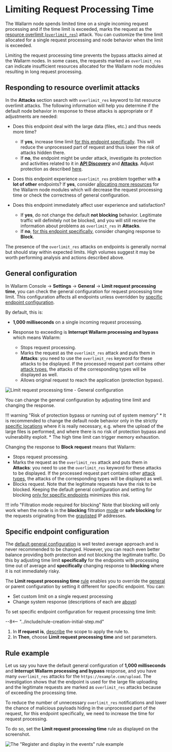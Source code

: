[api-discovery-enable-link]:    ../../api-discovery/setup.md#enable

# Limiting Request Processing Time

The Wallarm node spends limited time on a single incoming request processing and if the time limit is exceeded, marks the request as the [resource overlimit (`overlimit_res`)](../../attacks-vulns-list.md#resource-overlimit) attack. You can customize the time limit allocated for a single request processing and node behavior when the limit is exceeded.

Limiting the request processing time prevents the bypass attacks aimed at the Wallarm nodes. In some cases, the requests marked as `overlimit_res` can indicate insufficient resources allocated for the Wallarm node modules resulting in long request processing.

## Responding to resource overlimit attacks

In the **Attacks** section search with `overlimit_res` keyword to list resource overlimit attacks. The following information will help you determine if the default node behavior in response to these attacks is appropriate or if adjustments are needed:

* Does this endpoint deal with the large data (files, etc.) and thus needs more time?

    * If **yes**, increase time limit [for this endpoint specifically](#specific-endpoint-configuration). This will reduce the unprocessed part of request and thus lower the risk of attacks hidden there.
    * If **no**, the endpoint might be under attack, investigate its protection and activities related to it in [**API Discovery**](../../api-discovery/overview.md) and [**Attacks**](../../user-guides/events/check-attack.md). Adjust protection as described [here](../../user-guides/events/check-attack.md#responding-to-attacks).

* Does this endpoint experience `overlimit_res` problem together with **a lot of other** endpoints? If **yes**, consider [allocating more resources](../../admin-en/configuration-guides/allocate-resources-for-node.md) for the Wallarm node modules which will decrease the request processing time or check the correctness of general configuration.

* Does this endpoint immediately affect user experience and satisfaction?

    * If **yes**, do not change the default **not blocking** behavior. Legitimate traffic will definitely not be blocked, and you will still receive the information about problems as `overlimit_res` in **Attacks**.
    * If **no**, [for this endpoint specifically](#specific-endpoint-configuration), consider changing response to **Block**.

The presence of the `overlimit_res` attacks on endpoints is generally normal but should stay within expected limits. High volumes suggest it may be worth performing analysis and actions described above.

## General configuration

In Wallarm Console → **Settings** → **General** → **Limit request processing time**, you can check the general configuration for request processing time limit. This configuration affects all endpoints unless overridden by [specific endpoint configuration](#specific-endpoint-configuration).

By default, this is: 

* **1,000 milliseconds** on a single incoming request processing.
* Response to exceeding is **Interrupt Wallarm processing and bypass** which means Wallarm: 

    * Stops request processing.
    * Marks the request as the `overlimit_res` attack and puts them in **Attacks**: you need to use the `overlimit_res` keyword for these attacks to be displayed. If the processed request part contains other [attack types](../../attacks-vulns-list.md), the attacks of the corresponding types will be displayed as well.
    * Allows original request to reach the application (protection bypass).<!-- Note that the application has the risk to be exploited by the attacks included in both processed and unprocessed request parts. The default general configuration and [adjusting for specific endpoints](#specific-endpoint-configuration) minimizes this risk.-->

![Limit request processing time - General configuration](../../images/user-guides/rules/fine-tune-overlimit-detection-generic.png)

You can change the general configuration by adjusting time limit and changing the response.

!!! warning "Risk of protection bypass or running out of system memory"
    * It is recommended to change the default node behavior only in the strictly [specific locations](#specific-endpoint-configuration) where it is really necessary, e.g. where the upload of the large files is performed, and where there is no risk of protection bypass and vulnerability exploit.
    * The high time limit can trigger memory exhaustion.

Changing the response to **Block request** means that Wallarm: 

* Stops request processing.
* Marks the request as the `overlimit_res` attack and puts them in **Attacks**: you need to use the `overlimit_res` keyword for these attacks to be displayed. If the processed request part contains other [attack types](../../attacks-vulns-list.md), the attacks of the corresponding types will be displayed as well.
* Blocks request. Note that the legitimate requests have the risk to be blocked. Keeping the default general configuration and setting for blocking [only for specific endpoints](#specific-endpoint-configuration) minimizes this risk.

!!! info "Filtration mode required for blocking"
    Note that blocking will only work when the node is in the **blocking** filtration [mode](../../admin-en/configure-wallarm-mode.md) or **safe blocking** for the requests originating from the [graylisted](../ip-lists/overview.md) IP addresses.

## Specific endpoint configuration

The [default general configuration](#general-configuration) is well tested average approach and is never recommended to be changed. However, you can reach even better balance providing both protection and not blocking the legitimate traffic. Do this by adjusting time limit **specifically** for the endpoints with processing time out of average and **specifically** changing response to **blocking** where it is not immediately risky.

The **Limit request processing time** [rule](../../user-guides/rules/rules.md) enables you to override the [general](#general-configuration) or parent configuration by setting it different for specific endpoint. You can:

* Set custom limit on a single request processing
* Change system response (descriptions of each are [above](#general-configuration))

To set specific endpoint configuration for request processing time limit:

--8<-- "../include/rule-creation-initial-step.md"
1. In **If request is**, [describe](rules.md#configuring) the scope to apply the rule to.
1. In **Then**, choose **Limit request processing time** and set parameters.

## Rule example

Let us say you have the default general configuration of **1,000 milliseconds** and **Interrupt Wallarm processing and bypass** response, and you have many `overlimit_res` attacks for the `https://example.com/upload`. The investigation shows that the endpoint is used for the large file uploading and the legitimate requests are marked as `overlimit_res` attacks because of exceeding the processing time.

To reduce the number of unnecessary `overlimit_res` notifications and lower the chance of malicious payloads hiding in the unprocessed part of the request, for this endpoint specifically, we need to increase the time for request processing.

To do so, set the **Limit request processing time** rule as displayed on the screenshot.

![The "Register and display in the events" rule example](../../images/user-guides/rules/fine-tune-overlimit-detection-example.png)
